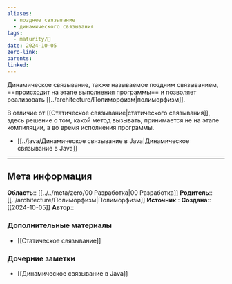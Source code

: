 ```yaml
---
aliases:
  - позднее связывание
  - динамического связывания
tags:
  - maturity/🌱
date: 2024-10-05
zero-link: 
parents: 
linked:
---
```

Динамическое связывание, также называемое поздним связыванием, ==происходит на этапе выполнения программы==  и позволяет реализовать [[../architecture/Полиморфизм|полиморфизм]].

В отличие от [[Статическое связывание|статического связывания]], здесь решение о том, какой метод вызывать, принимается не на этапе компиляции, а во время исполнения программы.

- [[../java/Динамическое связывание в Java|Динамическое связывание в Java]]
***
## Мета информация
**Область**:: [[../../meta/zero/00 Разработка|00 Разработка]]
**Родитель**:: [[../architecture/Полиморфизм|Полиморфизм]]
**Источник**:: 
**Создана**:: [[2024-10-05]]
**Автор**:: 
### Дополнительные материалы
- [[Статическое связывание]]

### Дочерние заметки
<!-- QueryToSerialize: LIST FROM [[]] WHERE contains(Родитель, this.file.link) or contains(parents, this.file.link) -->
<!-- SerializedQuery: LIST FROM [[]] WHERE contains(Родитель, this.file.link) or contains(parents, this.file.link) -->
- [[Динамическое связывание в Java]]
<!-- SerializedQuery END -->

